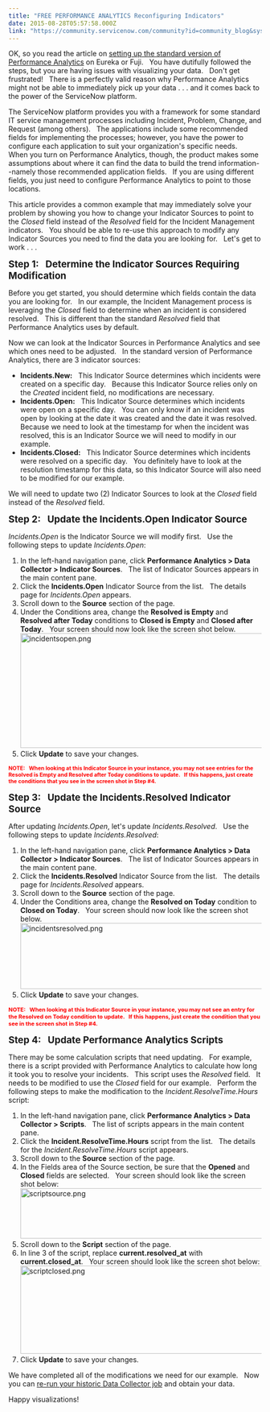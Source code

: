```yaml
---
title: "FREE PERFORMANCE ANALYTICS Reconfiguring Indicators"
date: 2015-08-28T05:57:58.000Z
link: "https://community.servicenow.com/community?id=community_blog&sys_id=32dd2ae9dbd0dbc01dcaf3231f9619a7"
---
```

<p>OK, so you read the article on <a title="" _jive_internal="true" href="/community/knowledge-user-conference/knowledge15/network/blog/2015/04/22/free-performance-analytics">setting up the standard version of Performance Analytics</a> on Eureka or Fuji.   You have dutifully followed the steps, but you are having issues with visualizing your data.   Don't get frustrated!   There is a perfectly valid reason why Performance Analytics might not be able to immediately pick up your data . . . and it comes back to the power of the ServiceNow platform.</p><p></p><p>The ServiceNow platform provides you with a framework for some standard IT service management processes including Incident, Problem, Change, and Request (among others).   The applications include some recommended fields for implementing the processes; however, you have the power to configure each application to suit your organization's specific needs.   When you turn on Performance Analytics, though, the product makes some assumptions about where it can find the data to build the trend information--namely those recommended application fields.   If you are using different fields, you just need to configure Performance Analytics to point to those locations.</p><p></p><p>This article provides a common example that may immediately solve your problem by showing you how to change your Indicator Sources to point to the <em>Closed</em> field instead of the <em>Resolved</em> field for the Incident Management indicators.   You should be able to re-use this approach to modify any Indicator Sources you need to find the data you are looking for.   Let's get to work . . .</p><p></p><p><span style="font-size: 14pt;"><strong>Step 1:   Determine the Indicator Sources Requiring Modification</strong></span></p><p></p><p>Before you get started, you should determine which fields contain the data you are looking for.   In our example, the Incident Management process is leveraging the <em>Closed</em> field to determine when an incident is considered resolved.   This is different than the standard <em>Resolved</em> field that Performance Analytics uses by default.</p><p></p><p>Now we can look at the Indicator Sources in Performance Analytics and see which ones need to be adjusted.   In the standard version of Performance Analytics, there are 3 indicator sources:</p><p></p><ul><li><strong>Incidents.New:</strong>   This Indicator Source determines which incidents were created on a specific day.   Because this Indicator Source relies only on the <em>Created</em> incident field, no modifications are necessary.</li><li><strong>Incidents.Open:</strong>   This Indicator Source determines which incidents were open on a specific day.   You can only know if an incident was open by looking at the date it was created and the date it was resolved.   Because we need to look at the timestamp for when the incident was resolved, this is an Indicator Source we will need to modify in our example.</li><li><strong>Incidents.Closed:</strong>   This Indicator Source determines which incidents were resolved on a specific day.   You definitely have to look at the resolution timestamp for this data, so this Indicator Source will also need to be modified for our example.</li></ul><p></p><p>We will need to update two (2) Indicator Sources to look at the <em>Closed</em> field instead of the <em>Resolved</em> field.</p><p></p><p><span style="font-size: 14pt;"><strong>Step 2:   Update the Incidents.Open Indicator Source</strong></span></p><p></p><p><em>Incidents.Open</em> is the Indicator Source we will modify first.   Use the following steps to update <em>Incidents.Open</em>:</p><p></p><ol><li>In the left-hand navigation pane, click <strong>Performance Analytics &gt; Data Collector &gt; Indicator Sources</strong>.   The list of Indicator Sources appears in the main content pane.</li><li>Click the <strong>Incidents.Open</strong> Indicator Source from the list.   The details page for <em>Incidents.Open</em> appears.</li><li>Scroll down to the <strong>Source</strong> section of the page.</li><li>Under the Conditions area, change the <strong>Resolved is Empty</strong> and <strong>Resolved after Today</strong> conditions to <strong>Closed is Empty</strong> and <strong>Closed after Today</strong>.   Your screen should now look like the screen shot below.<br/><img   alt="incidentsopen.png" class="image-1 jive-image" src="3f033779dbdc1fc03eb27a9e0f961942.iix" style="height: 228px; width: 620px;"/></li><li>Click <strong>Update</strong> to save your changes.</li></ol><p></p><p><span style="color: #ff0000; font-size: 8pt;"><strong>NOTE:   When looking at this Indicator Source in your instance, you may not see entries for the Resolved is Empty and Resolved after Today conditions to update.   If this happens, just create the conditions that you see in the screen shot in Step #4.</strong></span></p><p></p><p><span style="font-size: 14pt;"><strong>Step 3:   Update the Incidents.Resolved Indicator Source</strong></span></p><p></p><p>After updating <em>Incidents.Open</em>, let's update <em>Incidents.Resolved</em>.   Use the following steps to update <em>Incidents.Resolved</em>:</p><p></p><ol><li>In the left-hand navigation pane, click <strong>Performance Analytics &gt; Data Collector &gt; Indicator Sources</strong>.   The list of Indicator Sources appears in the main content pane.</li><li>Click the <strong>Incidents.Resolved</strong> Indicator Source from the list.   The details page for <em>Incidents.Resolved</em> appears.</li><li>Scroll down to the <strong>Source</strong> section of the page.</li><li>Under the Conditions area, change the <strong>Resolved on</strong><strong> Today</strong> condition to <strong>Closed on</strong><strong> Today</strong>.   Your screen should now look like the screen shot below.<br/><img   alt="incidentsresolved.png" class="image-0 jive-image" src="c60a1d8adb18d304b322f4621f961970.iix" style="height: 131px; width: 620px;"/></li><li>Click <strong>Update</strong> to save your changes.</li></ol><p></p><p><span style="color: #ff0000; font-size: 11px;"><strong>NOTE:   When looking at this Indicator Source in your instance, you may not see an entry for the Resolved on Today condition to update.   If this happens, just create the condition that you see in the screen shot in Step #4.</strong></span></p><p></p><p><span style="font-size: 14pt;"><strong>Step 4:   Update Performance Analytics Scripts</strong></span></p><p></p><p>There may be some calculation scripts that need updating.   For example, there is a script provided with Performance Analytics to calculate how long it took you to resolve your incidents.   This script uses the <em>Resolved</em> field.   It needs to be modified to use the <em>Closed</em> field for our example.   Perform the following steps to make the modification to the <em>Incident.ResolveTime.Hours</em> script:</p><p></p><ol><li>In the left-hand navigation pane, click <strong>Performance Analytics &gt; Data Collector &gt; Scripts</strong>.   The list of scripts appears in the main content pane.</li><li>Click the <strong>Incident.ResolveTime.Hours</strong> script from the list.   The details for the <em>Incident.ResolveTime.Hours</em> script appears.</li><li>Scroll down to the <strong>Source</strong> section of the page.</li><li>In the Fields area of the Source section, be sure that the <strong>Opened</strong> and <strong>Closed</strong> fields are selected.   Your screen should look like the screen shot below:<br/><img   alt="scriptsource.png" class="jive-image image-2" src="f8921c86dbd05304b322f4621f9619d8.iix" style="height: 100px; width: 620px;"/></li><li>Scroll down to the <strong>Script</strong> section of the page.</li><li>In line 3 of the script, replace <strong>current.resolved_at</strong> with <strong>current.closed_at</strong>.   Your screen should look like the screen shot below:<br/><img   alt="scriptclosed.png" class="image-0 jive-image" src="2603b80edbd8dfc068c1fb651f9619f7.iix" style="height: 175px; width: 620px;"/></li><li>Click <strong>Update</strong> to save your changes.</li></ol><p></p><p>We have completed all of the modifications we need for our example.   Now you can <a title="" _jive_internal="true" href="/community/knowledge-user-conference/knowledge15/network/blog/2015/04/22/free-performance-analytics#historic">re-run your historic Data Collector job</a> and obtain your data.</p><p></p><p>Happy visualizations!</p>